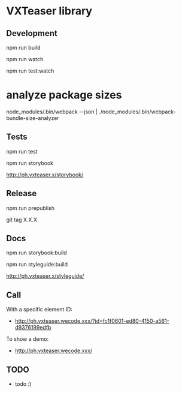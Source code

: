 # VXTeaser library

## Development

npm run build

npm run watch

npm run test:watch

# analyze package sizes
node_modules/.bin/webpack --json | ./node_modules/.bin/webpack-bundle-size-analyzer

## Tests

npm run test

npm run storybook

<http://ph.vxteaser.x/storybook/>

## Release

npm run prepublish

git tag X.X.X

## Docs

npm run storybook:build

npm run styleguide:build

<http://ph.vxteaser.x/styleguide/>

## Call
With a specific element ID:
- <http://ph.vxteaser.wecode.xxx/?id=fc1f0601-ed80-4150-a561-d9376199edfb>

To show a demo:
- <http://ph.vxteaser.wecode.xxx/>

## TODO
- todo :)
